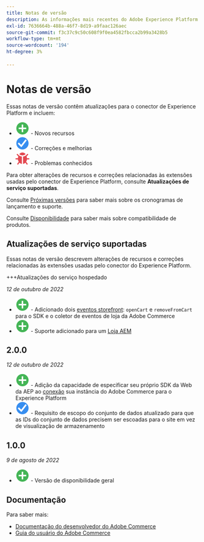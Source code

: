 ```yaml
---
title: Notas de versão
description: As informações mais recentes do Adobe Experience Platform Connector da Adobe Commerce.
exl-id: 7636664b-488a-46f7-8d19-a9faac126aec
source-git-commit: f3c37c9c50c608f9f0ea4582fbcca2b99a3428b5
workflow-type: tm+mt
source-wordcount: '194'
ht-degree: 3%

---
```


# Notas de versão

Essas notas de versão contêm atualizações para o conector de Experience Platform e incluem:

* ![Novo](../assets/new.svg) - Novos recursos
* ![Correção](../assets/fix.svg) - Correções e melhorias
* ![Bug](../assets/bug.svg) - Problemas conhecidos

Para obter alterações de recursos e correções relacionadas às extensões usadas pelo conector de Experience Platform, consulte **Atualizações de serviço suportadas**.

Consulte [Próximas versões](https://experienceleague.adobe.com/docs/commerce-operations/release/schedule.html) para saber mais sobre os cronogramas de lançamento e suporte.

Consulte [Disponibilidade](https://experienceleague.adobe.com/docs/commerce-operations/release/availability.html) para saber mais sobre compatibilidade de produtos.

## Atualizações de serviço suportadas

Essas notas de versão descrevem alterações de recursos e correções relacionadas às extensões usadas pelo conector do Experience Platform.

+++Atualizações do serviço hospedado

_12 de outubro de 2022_

* ![Novo](../assets/new.svg) - Adicionado dois [eventos storefront](events.md): `openCart` e `removeFromCart` para o SDK e o coletor de eventos de loja da Adobe Commerce
* ![Novo](../assets/new.svg) - Suporte adicionado para um [Loja AEM](overview.md#aem-support)

## 2.0.0

_12 de outubro de 2022_

* ![Novo](../assets/new.svg) - Adição da capacidade de especificar seu próprio SDK da Web da AEP ao [conexão](connect-data.md) sua instância do Adobe Commerce para o Experience Platform
* ![Correção](../assets/fix.svg) - Requisito de escopo do conjunto de dados atualizado para que as IDs do conjunto de dados precisem ser escoadas para o site em vez de visualização de armazenamento

## 1.0.0

_9 de agosto de 2022_

* ![Novo](../assets/new.svg) - Versão de disponibilidade geral

## Documentação

Para saber mais:

* [Documentação do desenvolvedor do Adobe Commerce](https://devdocs.magento.com/)
* [Guia do usuário do Adobe Commerce](https://docs.magento.com/user-guide/)
